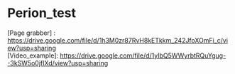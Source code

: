# Perion_test

[Page grabber] : https://drive.google.com/file/d/1h3M0zr87RvH8kETkkm_242JfoXOmFi_c/view?usp=sharing<br>
[Video_example]: https://drive.google.com/file/d/1yIbQ5WWyrbtRQuYgug--3kSW5o0jfIXd/view?usp=sharing
